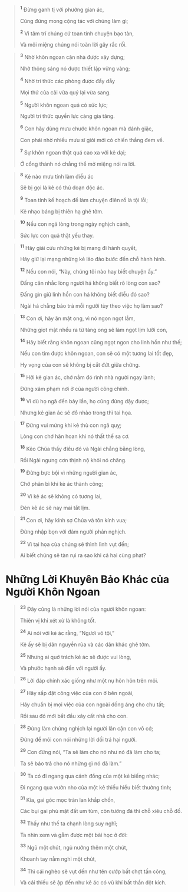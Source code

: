 
> <sup><b>1</b></sup> Ðừng ganh tị với phường gian ác,
> 
> Cũng đừng mong cộng tác với chúng làm gì;
> 
> <sup><b>2</b></sup> Vì tâm trí chúng cứ toan tính chuyện bạo tàn,
> 
> Và môi miệng chúng nói toàn lời gây rắc rối.
>


> <sup><b>3</b></sup> Nhờ khôn ngoan căn nhà được xây dựng;
> 
> Nhờ thông sáng nó được thiết lập vững vàng;
> 
> <sup><b>4</b></sup> Nhờ tri thức các phòng được đầy dẫy
> 
> Mọi thứ của cải vừa quý lại vừa sang.
> 
> <sup><b>5</b></sup> Người khôn ngoan quả có sức lực;
> 
> Người tri thức quyền lực càng gia tăng.
> 
> <sup><b>6</b></sup> Con hãy dùng mưu chước khôn ngoan mà đánh giặc,
> 
> Con phải nhờ nhiều mưu sĩ giỏi mới có chiến thắng đem về.
> 
> <sup><b>7</b></sup> Sự khôn ngoan thật quá cao xa với kẻ dại;
> 
> Ở cổng thành nó chẳng thể mở miệng nói ra lời.
>


> <sup><b>8</b></sup> Kẻ nào mưu tính làm điều ác
> 
> Sẽ bị gọi là kẻ có thủ đoạn độc ác.
> 
> <sup><b>9</b></sup> Toan tính kế hoạch để làm chuyện điên rồ là tội lỗi;
> 
> Kẻ nhạo báng bị thiên hạ ghê tởm.
>


> <sup><b>10</b></sup> Nếu con ngã lòng trong ngày nghịch cảnh,
> 
> Sức lực con quả thật yếu thay.
>


> <sup><b>11</b></sup> Hãy giải cứu những kẻ bị mang đi hành quyết,
> 
> Hãy giữ lại mạng những kẻ lảo đảo bước đến chỗ hành hình.
> 
> <sup><b>12</b></sup> Nếu con nói, “Này, chúng tôi nào hay biết chuyện ấy.”
> 
> Ðấng cân nhắc lòng người há không biết rõ lòng con sao?
> 
> Ðấng gìn giữ linh hồn con há không biết điều đó sao?
> 
> Ngài há chẳng báo trả mỗi người tùy theo việc họ làm sao?
>


> <sup><b>13</b></sup> Con ơi, hãy ăn mật ong, vì nó ngon ngọt lắm,
> 
> Những giọt mật nhểu ra từ tàng ong sẽ làm ngọt lịm lưỡi con,
> 
> <sup><b>14</b></sup> Hãy biết rằng khôn ngoan cũng ngọt ngon cho linh hồn như thế;
> 
> Nếu con tìm được khôn ngoan, con sẽ có một tương lai tốt đẹp,
> 
> Hy vọng của con sẽ không bị cắt đứt giữa chừng.
>


> <sup><b>15</b></sup> Hỡi kẻ gian ác, chớ nằm đó rình nhà người ngay lành;
> 
> Ðừng xâm phạm nơi ở của người công chính.
> 
> <sup><b>16</b></sup> Vì dù họ ngã đến bảy lần, họ cũng đứng dậy được;
> 
> Nhưng kẻ gian ác sẽ đổ nhào trong thì tai họa.
>


> <sup><b>17</b></sup> Ðừng vui mừng khi kẻ thù con ngã quỵ;
> 
> Lòng con chớ hân hoan khi nó thất thế sa cơ.
> 
> <sup><b>18</b></sup> Kẻo Chúa thấy điều đó và Ngài chẳng bằng lòng,
> 
> Rồi Ngài ngưng cơn thịnh nộ khỏi nó chăng.
>


> <sup><b>19</b></sup> Ðừng bực bội vì những người gian ác,
> 
> Chớ phân bì khi kẻ ác thành công;
> 
> <sup><b>20</b></sup> Vì kẻ ác sẽ không có tương lai,
> 
> Ðèn kẻ ác sẽ nay mai tắt lịm.
>


> <sup><b>21</b></sup> Con ơi, hãy kính sợ Chúa và tôn kính vua;
> 
> Ðừng nhập bọn với đám người phản nghịch.
> 
> <sup><b>22</b></sup> Vì tai họa của chúng sẽ thình lình vụt đến;
> 
> Ai biết chúng sẽ tàn rụi ra sao khi cả hai cùng phạt?
>

# Những Lời Khuyên Bảo Khác của Người Khôn Ngoan

> <sup><b>23</b></sup> Ðây cũng là những lời nói của người khôn ngoan:
> 
> Thiên vị khi xét xử là không tốt.
> 
> <sup><b>24</b></sup> Ai nói với kẻ ác rằng, “Ngươi vô tội,”
> 
> Kẻ ấy sẽ bị dân nguyền rủa và các dân khác ghê tởm.
> 
> <sup><b>25</b></sup> Nhưng ai quở trách kẻ ác sẽ được vui lòng,
> 
> Và phước hạnh sẽ đến với người ấy.
>


> <sup><b>26</b></sup> Lời đáp chính xác giống như một nụ hôn hôn trên môi.
>


> <sup><b>27</b></sup> Hãy sắp đặt công việc của con ở bên ngoài,
> 
> Hãy chuẩn bị mọi việc của con ngoài đồng áng cho chu tất;
> 
> Rồi sau đó mới bắt đầu xây cất nhà cho con.
>


> <sup><b>28</b></sup> Ðừng làm chứng nghịch lại người lân cận con vô cớ;
> 
> Ðừng để môi con nói những lời dối trá hại người.
> 
> <sup><b>29</b></sup> Con đừng nói, “Ta sẽ làm cho nó như nó đã làm cho ta;
> 
> Ta sẽ báo trả cho nó những gì nó đã làm.”
>


> <sup><b>30</b></sup> Ta có đi ngang qua cánh đồng của một kẻ biếng nhác;
> 
> Đi ngang qua vườn nho của một kẻ thiếu hiểu biết thường tình;
> 
> <sup><b>31</b></sup> Kìa, gai góc mọc tràn lan khắp chốn,
> 
> Các bụi gai phủ mặt đất um tùm, còn tường đá thì chỗ xiêu chỗ đổ.
> 
> <sup><b>32</b></sup> Thấy như thế ta chạnh lòng suy nghĩ;
> 
> Ta nhìn xem và gẫm được một bài học ở đời:
> 
> <sup><b>33</b></sup> Ngủ một chút, ngủ nướng thêm một chút,
> 
> Khoanh tay nằm nghỉ một chút,
> 
> <sup><b>34</b></sup> Thì cái nghèo sẽ vụt đến như tên cướp bất chợt tấn công,
> 
> Và cái thiếu sẽ ập đến như kẻ ác có vũ khí bất thần đột kích.
>

